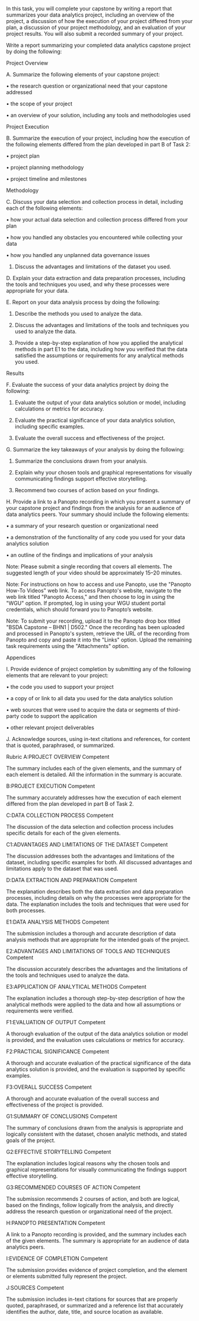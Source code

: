 In this task, you will complete your capstone by writing a report that summarizes your data analytics project, including an overview of the project, a discussion of how the execution of your project differed from your plan, a discussion of your project methodology, and an evaluation of your project results. You will also submit a recorded summary of your project.

Write a report summarizing your completed data analytics capstone project by doing the following:



Project Overview

A.  Summarize the following elements of your capstone project:

•  the research question or organizational need that your capstone addressed

•  the scope of your project

•  an overview of your solution, including any tools and methodologies used
 

Project Execution

B.  Summarize the execution of your project, including how the execution of the following elements differed from the plan developed in part B of Task 2:

•  project plan

•  project planning methodology

•  project timeline and milestones
 

Methodology

C.  Discuss your data selection and collection process in detail, including each of the following elements:

•  how your actual data selection and collection process differed from your plan

•  how you handled any obstacles you encountered while collecting your data

•  how you handled any unplanned data governance issues

1.  Discuss the advantages and limitations of the dataset you used.
 

D.  Explain your data extraction and data preparation processes, including the tools and techniques you used, and why these processes were appropriate for your data.



E.  Report on your data analysis process by doing the following:

1.  Describe the methods you used to analyze the data.

2.  Discuss the advantages and limitations of the tools and techniques you used to analyze the data.

3.  Provide a step-by-step explanation of how you applied the analytical methods in part E1 to the data, including how you verified that the data satisfied the assumptions or requirements for any analytical methods you used.
 

Results

F.  Evaluate the success of your data analytics project by doing the following:

1.  Evaluate the output of your data analytics solution or model, including calculations or metrics for accuracy.

2.  Evaluate the practical significance of your data analytics solution, including specific examples.

3.  Evaluate the overall success and effectiveness of the project.
 

G.  Summarize the key takeaways of your analysis by doing the following:

1.  Summarize the conclusions drawn from your analysis.

2.  Explain why your chosen tools and graphical representations for visually communicating findings support effective storytelling.

3.  Recommend two courses of action based on your findings.
 

H.  Provide a link to a Panopto recording in which you present a summary of your capstone project and findings from the analysis for an audience of data analytics peers. Your summary should include the following elements:

•  a summary of your research question or organizational need

•  a demonstration of the functionality of any code you used for your data analytics solution

•  an outline of the findings and implications of your analysis
 

Note: Please submit a single recording that covers all elements. The suggested length of your video should be approximately 15–20 minutes. 
 

Note: For instructions on how to access and use Panopto, use the "Panopto How-To Videos" web link. To access Panopto's website, navigate to the web link titled "Panopto Access," and then choose to log in using the "WGU" option. If prompted, log in using your WGU student portal credentials, which should forward you to Panopto’s website.
 

Note: To submit your recording, upload it to the Panopto drop box titled "BSDA Capstone – BHN1 | D502." Once the recording has been uploaded and processed in Panopto's system, retrieve the URL of the recording from Panopto and copy and paste it into the "Links" option. Upload the remaining task requirements using the "Attachments" option.
 

Appendices

I.  Provide evidence of project completion by submitting any of the following elements that are relevant to your project:

•  the code you used to support your project

•  a copy of or link to all data you used for the data analytics solution

•  web sources that were used to acquire the data or segments of third-party code to support the application

•  other relevant project deliverables
 

J.  Acknowledge sources, using in-text citations and references, for content that is quoted, paraphrased, or summarized.

Rubric
A:PROJECT OVERVIEW
Competent

The summary includes each of the given elements, and the summary of each element is detailed. All the information in the summary is accurate.

B:PROJECT EXECUTION
Competent

The summary accurately addresses how the execution of each element differed from the plan developed in part B of Task 2.

C:DATA COLLECTION PROCESS
Competent

The discussion of the data selection and collection process includes specific details for each of the given elements.

C1:ADVANTAGES AND LIMITATIONS OF THE DATASET
Competent

The discussion addresses both the advantages and limitations of the dataset, including specific examples for both. All discussed advantages and limitations apply to the dataset that was used.

D:DATA EXTRACTION AND PREPARATION
Competent

The explanation describes both the data extraction and data preparation processes, including details on why the processes were appropriate for the data. The explanation includes the tools and techniques that were used for both processes.

E1:DATA ANALYSIS METHODS
Competent

The submission includes a thorough and accurate description of data analysis methods that are appropriate for the intended goals of the project.

E2:ADVANTAGES AND LIMITATIONS OF TOOLS AND TECHNIQUES
Competent

The discussion accurately describes the advantages and the limitations of the tools and techniques used to analyze the data.

E3:APPLICATION OF ANALYTICAL METHODS
Competent

The explanation includes a thorough step-by-step description of how the analytical methods were applied to the data and how all assumptions or requirements were verified.

F1:EVALUATION OF OUTPUT
Competent

A thorough evaluation of the output of the data analytics solution or model is provided, and the evaluation uses calculations or metrics for accuracy.

F2:PRACTICAL SIGNIFICANCE
Competent

A thorough and accurate evaluation of the practical significance of the data analytics solution is provided, and the evaluation is supported by specific examples.

F3:OVERALL SUCCESS
Competent

A thorough and accurate evaluation of the overall success and effectiveness of the project is provided.

G1:SUMMARY OF CONCLUSIONS
Competent

The summary of conclusions drawn from the analysis is appropriate and logically consistent with the dataset, chosen analytic methods, and stated goals of the project.

G2:EFFECTIVE STORYTELLING
Competent

The explanation includes logical reasons why the chosen tools and graphical representations for visually communicating the findings support effective storytelling.

G3:RECOMMENDED COURSES OF ACTION
Competent

The submission recommends 2 courses of action, and both are logical, based on the findings, follow logically from the analysis, and directly address the research question or organizational need of the project.

H:PANOPTO PRESENTATION
Competent

A link to a Panopto recording is provided, and the summary includes each of the given elements. The summary is appropriate for an audience of data analytics peers.

I:EVIDENCE OF COMPLETION
Competent

The submission provides evidence of project completion, and the element or elements submitted fully represent the project.

J:SOURCES
Competent

The submission includes in-text citations for sources that are properly quoted, paraphrased, or summarized and a reference list that accurately identifies the author, date, title, and source location as available.